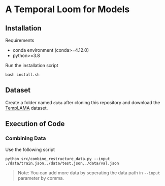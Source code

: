 # A Temporal Loom for Models

## Installation
Requirements
- conda environment (conda>=4.12.0)
- python>=3.8

Run the installation script 
```term
bash install.sh
```

## Dataset
Create a folder named `data` after cloning this repository and download the [TempLAMA](https://github.com/google-research/language/tree/master/language/templama) dataset.


## Execution of Code
### Combining Data

Use the following script
```term
python src/combine_restructure_data.py --input ./data/train.json,./data/test.json,./data/val.json
```
> Note: You can add more data by seperating the data path in `--input` parameter by comma.